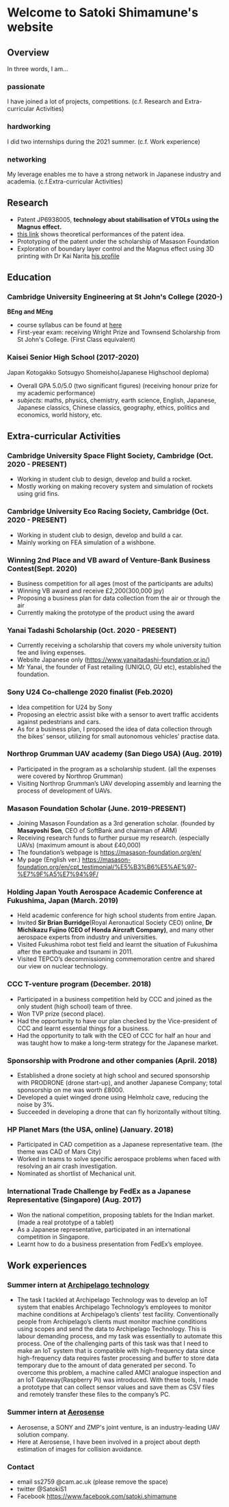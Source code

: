 # Welcome to Satoki Shimamune's website

## Overview
In three words, I am...
### passionate
I have joined a lot of projects, competitions. (c.f. Research and Extra-curricular Activities)

### hardworking
I did two internships during the 2021 summer. (c.f. Work experience)

### networking
My leverage enables me to have a strong network in Japanese industry and academia. (c.f.Extra-curricular Activities)

## Research
- Patent JP6938005, **technology about stabilisation of VTOLs using the Magnus effect.**
- [this link](https://drive.google.com/drive/folders/1zMm9GfPtITSPx2iK7cSjPmcB30Z18yDg?usp=sharing) shows theoretical performances of the patent idea.
- Prototyping of the patent under the scholarship of Masason Foundation
- Exploration of boundary layer control and the Magnus effect using 3D printing with Dr Kai Narita [his profile](http://labusers.net/~knarita/)



## Education
### Cambridge University Engineering at St John's College (2020-)
**BEng and MEng**
- course syllabus can be found at [here](http://teaching.eng.cam.ac.uk/content/part-ib-syllabuses-links-line-resources)
- First-year exam: receiving Wright Prize and Townsend Scholarship from St John's College. (First Class equivalent)

### Kaisei Senior High School (2017-2020)
Japan Kotogakko Sotsugyo Shomeisho(Japanese Highschool deploma)
- Overall GPA 5.0/5.0 (two significant figures) (receiving honour prize for my academic performance)
- _subjects_: maths, physics, chemistry, earth science, English, Japanese, Japanese classics, Chinese classics, geography, ethics, politics and economics, world history, etc.

## Extra-curricular Activities
### Cambridge University Space Flight Society, Cambridge (Oct. 2020 - PRESENT)
- Working in student club to design, develop and build a rocket.
-	Mostly working on making recovery system and simulation of rockets using grid fins.

### Cambridge University Eco Racing Society, Cambridge (Oct. 2020 - PRESENT)
-	Working in student club to design, develop and build a car.
-	Mainly working on FEA simulation of a wishbone.


### Winning 2nd Place and VB award of Venture-Bank Business Contest(Sept. 2020)
-	Business competition for all ages (most of the participants are adults)
-	Winning VB award and receive £2,200(300,000 jpy)
-	Proposing a business plan for data collection from the air or through the air
-	Currently making the prototype of the product using the award

### Yanai Tadashi Scholarship	(Oct. 2020 - PRESENT)
-	Currently receiving a scholarship that covers my whole university tuition fee and living expenses.
-	Website Japanese only (https://www.yanaitadashi-foundation.or.jp/)
-	Mr Yanai, the founder of Fast retailing (UNIQLO, GU etc), established the foundation.

### Sony U24 Co-challenge 2020 finalist	(Feb.2020) 
-	Idea competition for U24 by Sony
-	Proposing an electric assist bike with a sensor to avert traffic accidents against pedestrians and cars.
-	As for a business plan, I proposed the idea of data collection through the bikes’ sensor, utilizing for small autonomous vehicles’ practise data.

### Northrop Grumman UAV academy (San Diego USA) (Aug. 2019)
-	Participated in the program as a scholarship student. (all the expenses were covered by Northrop Grumman)
-	Visiting Northrop Grumman’s UAV developing assembly and learning the process of development of UAVs.

### Masason Foundation Scholar (June. 2019-PRESENT)
-	Joining Masason Foundation as a 3rd generation scholar. (founded by **Masayoshi Son**, CEO of SoftBank and chairman of ARM)
-	Receiving research funds to further pursue my research. (especially UAVs) (maximum amount is about £40,000)
-	The foundation’s webpage is https://masason-foundation.org/en/ 
-	My page (English ver.)  https://masason-foundation.org/en/cpt_testimonial/%E5%B3%B6%E5%AE%97-%E7%9F%A5%E7%94%9F/ 

### Holding Japan Youth Aerospace Academic Conference at Fukushima, Japan (March. 2019)
-	Held academic conference for high school students from entire Japan.
-	Invited **Sir Brian Burridge**(Royal Aeronautical Society CEO) online, **Dr Michikazu Fujino (CEO of Honda Aircraft Company)**, and many other aerospace experts from industry and universities.
-	Visited Fukushima robot test field and learnt the situation of Fukushima after the earthquake and tsunami in 2011.
-	Visited TEPCO’s decommissioning commemoration centre and shared our view on nuclear technology.

### CCC T-venture program	(December. 2018)
-	Participated in a business competition held by CCC and joined as the only student (high school) team of three.
-	Won TVP prize (second place).
-	Had the opportunity to have our plan checked by the Vice-president of CCC and learnt essential things for a business.
-	Had the opportunity to talk with the CEO of CCC for half an hour and was taught how to make a long-term strategy for the Japanese market.

### Sponsorship with Prodrone and other companies	(April. 2018)
-	Established a drone society at high school and secured sponsorship with PRODRONE (drone start-up), and another Japanese Company; total sponsorship on me was worth £8000.
-	Developed a quiet winged drone using Helmholz cave, reducing the noise by 3%.
-	Succeeded in developing a drone that can fly horizontally without tilting.

### HP Planet Mars (the USA, online) 	(January. 2018)
-	Participated in CAD competition as a Japanese representative team. (the theme was CAD of Mars City)
-	Worked in teams to solve specific aerospace problems when faced with resolving an air crash investigation.
-	Nominated as shortlist of Mechanical unit.

### International Trade Challenge by FedEx as a Japanese Representative (Singapore) (Aug. 2017)
-	Won the national competition, proposing tablets for the Indian market. (made a real prototype of a tablet)
-	As a Japanese representative, participated in an international competition in Singapore.
-	Learnt how to do a business presentation from FedEx’s employee.



## Work experiences

### Summer intern at [Archipelago technology](https://www.archipelagotechnology.com/)
- The task I tackled at Archipelago Technology was to develop an IoT system that enables Archipelago Technology’s employees to monitor machine conditions at Archipelago’s clients' test facility. Conventionally people from Archipelago’s clients must monitor machine conditions using scopes and send the data to Archipelago Technology. This is labour demanding process, and my task was essentially to automate this process. One of the challenging parts of this task was that I need to make an IoT system that is compatible with high-frequency data since high-frequency data requires faster processing and buffer to store data temporary due to the amount of data generated per second. To overcome this problem, a machine called AMCI analogue inspection and an IoT Gateway(Raspberry Pi) was introduced. With these tools, I made a prototype that can collect sensor values and save them as CSV files and remotely transfer these files to the company’s PC. 

### Summer intern at [Aerosense](https://aerosense.co.jp/english)
- Aerosense, a SONY and ZMP's joint venture, is an industry-leading UAV solution company.
- Here at Aerosense, I have been involved in a project about depth estimation of images for collision avoidance.  



### Contact

- email
ss2759     @cam.ac.uk (please remove the space)
- twitter
@SatokiS1
- Facebook
https://www.facebook.com/satoki.shimamune

